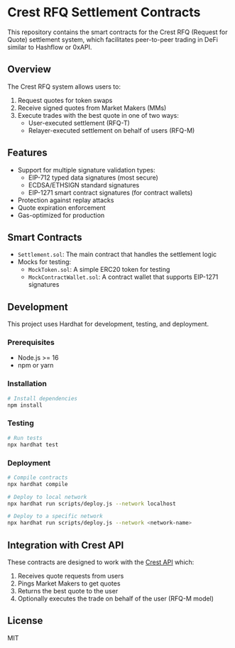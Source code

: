 # Crest RFQ Settlement Contracts

This repository contains the smart contracts for the Crest RFQ (Request for Quote) settlement system, which facilitates peer-to-peer trading in DeFi similar to Hashflow or 0xAPI.

## Overview

The Crest RFQ system allows users to:

1. Request quotes for token swaps
2. Receive signed quotes from Market Makers (MMs)
3. Execute trades with the best quote in one of two ways:
   - User-executed settlement (RFQ-T)
   - Relayer-executed settlement on behalf of users (RFQ-M)

## Features

- Support for multiple signature validation types:
  - EIP-712 typed data signatures (most secure)
  - ECDSA/ETHSIGN standard signatures
  - EIP-1271 smart contract signatures (for contract wallets)
- Protection against replay attacks
- Quote expiration enforcement
- Gas-optimized for production

## Smart Contracts

- `Settlement.sol`: The main contract that handles the settlement logic
- Mocks for testing:
  - `MockToken.sol`: A simple ERC20 token for testing
  - `MockContractWallet.sol`: A contract wallet that supports EIP-1271 signatures

## Development

This project uses Hardhat for development, testing, and deployment.

### Prerequisites

- Node.js >= 16
- npm or yarn

### Installation

```bash
# Install dependencies
npm install
```

### Testing

```bash
# Run tests
npx hardhat test
```

### Deployment

```bash
# Compile contracts
npx hardhat compile

# Deploy to local network
npx hardhat run scripts/deploy.js --network localhost

# Deploy to a specific network
npx hardhat run scripts/deploy.js --network <network-name>
```

## Integration with Crest API

These contracts are designed to work with the [Crest API](../crest-api) which:

1. Receives quote requests from users
2. Pings Market Makers to get quotes
3. Returns the best quote to the user
4. Optionally executes the trade on behalf of the user (RFQ-M model)

## License

MIT
